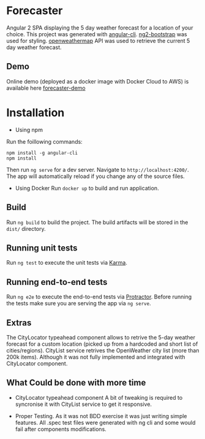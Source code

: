 # Forecaster

Angular 2 SPA displaying the 5 day weather forecast for a location of your choice. 
This project was generated with [angular-cli](https://github.com/angular/angular-cli).
[ng2-bootstrap](http://valor-software.com/ng2-bootstrap) was used for styling.
[openweathermap](http://openweathermap.org/forecast5) API was used to retrieve the current 5 day weather forecast.

## Demo

Online demo (deployed as a docker image with Docker Cloud to AWS) is available here [forecaster-demo](https://github.com/angular/angular-cli)

# Installation

- Using npm 

Run the foillowing commands:

    npm install -g angular-cli
    npm install

Then run `ng serve` for a dev server. Navigate to `http://localhost:4200/`. The app will automatically reload if you change any of the source files.
    
- Using Docker
Run `docker up` to build and run application.
   
## Build

Run `ng build` to build the project. The build artifacts will be stored in the `dist/` directory.

## Running unit tests

Run `ng test` to execute the unit tests via [Karma](https://karma-runner.github.io).

## Running end-to-end tests

Run `ng e2e` to execute the end-to-end tests via [Protractor](http://www.protractortest.org/).
Before running the tests make sure you are serving the app via `ng serve`.

## Extras
The CityLocator typeahead component allows to retrive the 5-day weather forecast for a custom location (picked up from a hardcoded and short list of cities/regions).
CityList service retrives the OpenWeather city list (more than 200k items). Although it was not fully implemented and integrated with CityLocator component.  

## What Could be done with more time

 - CityLocator typeahead component 
   A bit of tweaking is required to syncronise it with CityList service to get it responsive. 

 - Proper Testing. 
 As it was not BDD exercise it was just writing simple features. All .spec test files were generated with ng cli and some would fail after components modifications.
 
 
 
